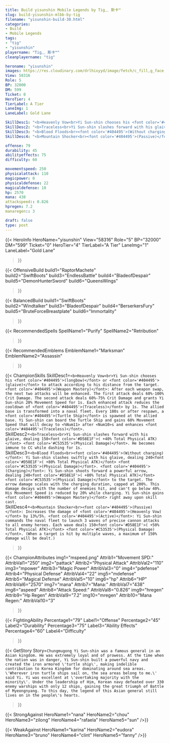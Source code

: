 ```yaml
---
title: Build yisunshin Mobile Legends by Tig﹏ 斯卡™
slug: build-yisunshin-mlbb-by-tig
filename: "yisunshin-build-30.html"
categories: 
- Build 
- Mobile Legends
tags: 
- "tig"
- "yisunshin"
playername: "Tig﹏ 斯卡™"
cleanplayername: "tig"

heroname: "yisunshin"
images: https://res.cloudinary.com/drlhixyyd/image/fetch/c_fill,g_face,f_auto/https://cdn2-build.mobagenie.my.id/p/images/banner/full/yisunshin.jpg
View: 58316 
Role: 5 
BP: 32000
DM: 599 
Ticket: 0 
HeroTier: 4 
TierLabel: A Tier 
LaneImg: 1
LaneLabel: Gold Lane 

SkillDesc1: "<b>Heavenly Vow<br>Yi Sun-shin chooses his <font color='#404495'>(longbow)</font> or <font color='#404495'>(glaive)</font> to attack according to his distance from the target. <font color='#404495'>(Weapon Mastery)</font>: After each weapon swap, the next two attacks will be enhanced. The first attack deals 60%-100% Crit Damage. The second attack deals 60%-75% Crit Damage and grants Yi Sun-shin 20% Movement Speed for 1s. Each enhanced attack reduces the cooldown of <font color='#404495'>(Traceless)</font> by 1s. The allied base is transformed into a naval fleet. Every 180s or after respawn, a <font color='#404495'>(Turtle Ship)</font> is spawned at the allied base. Yi Sun-shin can board the Turtle Ship and gains 60% Movement Speed that will decay to <%Num11> after <Num10>s and enhances <font color='#404495'>(Traceless)</font>."   
SkillDesc2: "<b>Traceless<br>Yi Sun-shin slashes forward with his glaive, dealing 150<font color='#D58E1F'>( +40% Total Physical ATK)</font> <font color='#C53535'>(Physical Damage)</font>. He becomes immune to CC while dashing for 1s."   
SkillDesc3: "<b>Blood Floods<br><font color='#404495'>(Without charging)</font>: Yi Sun-shin slashes swiftly with his glaive, dealing 240<font color='#D58E1F'>( +80% Total Physical ATK)</font> <font color='#C53535'>(Physical Damage)</font>. <font color='#404495'>(Charging)</font>: Yi Sun-shin shoots forward a powerful arrow, dealing 240<font color='#D58E1F'>( +80% Total Physical ATK)</font> <font color='#C53535'>(Physical Damage)</font> to the target. The arrow damage scales with the charging duration, capped at 200%. This damage decays with the number of enemies hit, and can't go below 40%. His Movement Speed is reduced by 20% while charging. Yi Sun-shin gains <font color='#404495'>(Weapon Mastery)</font> right away upon skill cast."   
SkillDesc4: "<b>Mountain Shocker<br><font color='#404495'>(Passive)</font>: Increases the damage of <font color='#404495'>(Heavenly Vow)</font> by 13%/5%. <font color='#404495'>(Active)</font>: Yi Sun-shin commands the naval fleet to launch 3 waves of precise cannon attacks to all enemy heroes. Each wave deals 150<font color='#D58E1F'>( +50% Total Physical ATK)</font> <font color='#C53535'>(Physical Damage)</font>. (When a target is hit by multiple waves, a maximum of 150% damage will be dealt.)"  

offense: 79 
durability: 45 
abilityeffects: 75 
difficulty: 60 

movementspeed: 250
physicalattack: 110
magicpower: 0
physicaldefense: 22
magicaldefense: 10
hp: 2570
mana: 438
attackspeed:: 0.826
hpregen: 7.2
manaregen:: 3

draft: false
type: post
---
```


{{< HeroInfo 
HeroName="yisunshin" 
View="58316" 
Role="5" 
BP="32000" 
DM="599" 
Ticket="0" 
HeroTier="4" 
TierLabel="A Tier" 
LaneImg="1" 
LaneLabel="Gold Lane" 
>}}
 
{{< OffensiveBuild 
build1="RaptorMachete"  
build2="SwiftBoots" 
build3="EndlessBattle" 
build4="BladeofDespair" 
build5="DemonHunterSword" 
build6="QueensWings" 
>}} 

{{< BalancedBuild 
build1="SwiftBoots"  
build2="Windtalker" 
build3="BladeofDespair" 
build4="BerserkersFury" 
build5="BruteForceBreastplate" 
build6="Immortality" 
>}}


{{< RecommendedSpells 
SpellName1="Purify" 
SpellName2="Retribution" 
>}}  

{{< RecommendedEmblems 
EmblemName1="Marksman" 
EmblemName2="Assassin" 
>}}   

{{< ChampionSkills 
SkillDesc1=`<b>Heavenly Vow<br>Yi Sun-shin chooses his <font color='#404495'>(longbow)</font> or <font color='#404495'>(glaive)</font> to attack according to his distance from the target. <font color='#404495'>(Weapon Mastery)</font>: After each weapon swap, the next two attacks will be enhanced. The first attack deals 60%-100% Crit Damage. The second attack deals 60%-75% Crit Damage and grants Yi Sun-shin 20% Movement Speed for 1s. Each enhanced attack reduces the cooldown of <font color='#404495'>(Traceless)</font> by 1s. The allied base is transformed into a naval fleet. Every 180s or after respawn, a <font color='#404495'>(Turtle Ship)</font> is spawned at the allied base. Yi Sun-shin can board the Turtle Ship and gains 60% Movement Speed that will decay to <%Num11> after <Num10>s and enhances <font color='#404495'>(Traceless)</font>.`   
SkillDesc2=`<b>Traceless<br>Yi Sun-shin slashes forward with his glaive, dealing 150<font color='#D58E1F'>( +40% Total Physical ATK)</font> <font color='#C53535'>(Physical Damage)</font>. He becomes immune to CC while dashing for 1s.`   
SkillDesc3=`<b>Blood Floods<br><font color='#404495'>(Without charging)</font>: Yi Sun-shin slashes swiftly with his glaive, dealing 240<font color='#D58E1F'>( +80% Total Physical ATK)</font> <font color='#C53535'>(Physical Damage)</font>. <font color='#404495'>(Charging)</font>: Yi Sun-shin shoots forward a powerful arrow, dealing 240<font color='#D58E1F'>( +80% Total Physical ATK)</font> <font color='#C53535'>(Physical Damage)</font> to the target. The arrow damage scales with the charging duration, capped at 200%. This damage decays with the number of enemies hit, and can't go below 40%. His Movement Speed is reduced by 20% while charging. Yi Sun-shin gains <font color='#404495'>(Weapon Mastery)</font> right away upon skill cast.`   
SkillDesc4=`<b>Mountain Shocker<br><font color='#404495'>(Passive)</font>: Increases the damage of <font color='#404495'>(Heavenly Vow)</font> by 13%/5%. <font color='#404495'>(Active)</font>: Yi Sun-shin commands the naval fleet to launch 3 waves of precise cannon attacks to all enemy heroes. Each wave deals 150<font color='#D58E1F'>( +50% Total Physical ATK)</font> <font color='#C53535'>(Physical Damage)</font>. (When a target is hit by multiple waves, a maximum of 150% damage will be dealt.)`   
>}}

{{< ChampionAttributes
img1="mspeed.png" Attrib1="Movement SPD:" AttribVal1="250"
img2="pattack" Attrib2="Physical Attack" AttribVal2="110"
img3="mpower" Attrib3="Magic Power" AttribVal3="0"
img4="pdefense" Attrib4="Physical Defense" AttribVal4="22"
img5="mdefense" Attrib5="Magical Defense" AttribVal5="10"
img6="hp" Attrib6="HP" AttribVal6="2570"
img7="mana" Attrib7="Mana:" AttribVal7="438"
img8="aspeed" Attrib8="Attack Speed:" AttribVal8="0.826"
img9="hregen" Attrib9="Hp Regen" AttribVal9="7.2"
img10="mregen" Attrib10="Mana Regen:" AttribVal10="3"
>}}


{{< FightingAbility
Percentage1="79" Label1="Offense"
Percentage2="45" Label2="Durability"
Percentage3="75" Label3="Ability Effects"
Percentage4="60" Label4="Difficulty"
 >}}

{{< GetStory 
Story=` Chungmugong Yi Sun-shin was a famous general in an Asian kingdom. He was extremely loyal and of prowess. At the time when the nation was in danger, Yi Sun-shin built a powerful navy and created the iron armored \'turtle ship\', making indelible contribution to Korea Kingdom for dominating around sea areas. \'Wherever iron turtle ships sail on, the sea areas belong to me.\' said Yi. Yi was excellent at \'overtaking majority with the minority\'. Under the leadership of Him, Korean navy defeated over 330 enemy warships with only 12 ships, gaining the great triumph of Battle of Myeongnyang. To this day, the legend of this Asian general still lives on in the people\'s hearts. ` 
>}}

{{< StrongAgainst 
HeroName1="nana"
HeroName2="chou"
HeroName3="zilong"
HeroName4="rafaela"
HeroName5="sun"
/>}}

{{< WeakAgainst
HeroName1="karina"
HeroName2="eudora"
HeroName3="bruno"
HeroName4="clint"
HeroName5="fanny"
/>}}
